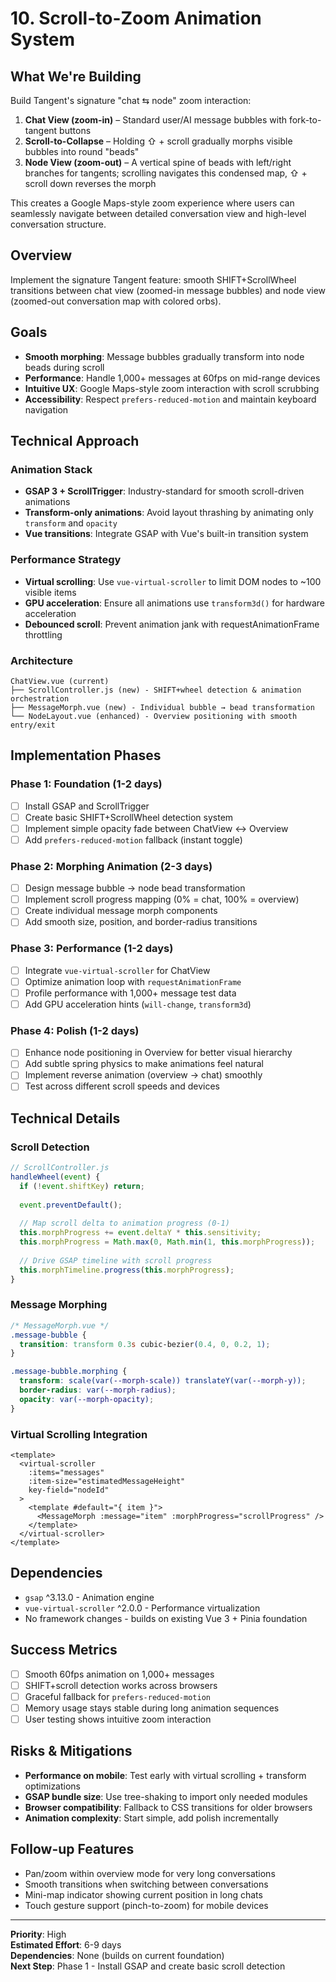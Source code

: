 # 10. Scroll-to-Zoom Animation System

## What We're Building
Build Tangent's signature "chat ⇆ node" zoom interaction:

1. **Chat View (zoom-in)** – Standard user/AI message bubbles with fork-to-tangent buttons
2. **Scroll-to-Collapse** – Holding ⇧ + scroll gradually morphs visible bubbles into round "beads"
3. **Node View (zoom-out)** – A vertical spine of beads with left/right branches for tangents; scrolling navigates this condensed map, ⇧ + scroll down reverses the morph

This creates a Google Maps-style zoom experience where users can seamlessly navigate between detailed conversation view and high-level conversation structure.

## Overview
Implement the signature Tangent feature: smooth SHIFT+ScrollWheel transitions between chat view (zoomed-in message bubbles) and node view (zoomed-out conversation map with colored orbs).

## Goals
- **Smooth morphing**: Message bubbles gradually transform into node beads during scroll
- **Performance**: Handle 1,000+ messages at 60fps on mid-range devices
- **Intuitive UX**: Google Maps-style zoom interaction with scroll scrubbing
- **Accessibility**: Respect `prefers-reduced-motion` and maintain keyboard navigation

## Technical Approach

### Animation Stack
- **GSAP 3 + ScrollTrigger**: Industry-standard for smooth scroll-driven animations
- **Transform-only animations**: Avoid layout thrashing by animating only `transform` and `opacity`
- **Vue transitions**: Integrate GSAP with Vue's built-in transition system

### Performance Strategy
- **Virtual scrolling**: Use `vue-virtual-scroller` to limit DOM nodes to ~100 visible items
- **GPU acceleration**: Ensure all animations use `transform3d()` for hardware acceleration  
- **Debounced scroll**: Prevent animation jank with requestAnimationFrame throttling

### Architecture
```
ChatView.vue (current)
├── ScrollController.js (new) - SHIFT+wheel detection & animation orchestration
├── MessageMorph.vue (new) - Individual bubble → bead transformation
└── NodeLayout.vue (enhanced) - Overview positioning with smooth entry/exit
```

## Implementation Phases

### Phase 1: Foundation (1-2 days)
- [ ] Install GSAP and ScrollTrigger
- [ ] Create basic SHIFT+ScrollWheel detection system
- [ ] Implement simple opacity fade between ChatView ↔ Overview
- [ ] Add `prefers-reduced-motion` fallback (instant toggle)

### Phase 2: Morphing Animation (2-3 days)  
- [ ] Design message bubble → node bead transformation
- [ ] Implement scroll progress mapping (0% = chat, 100% = overview)
- [ ] Create individual message morph components
- [ ] Add smooth size, position, and border-radius transitions

### Phase 3: Performance (1-2 days)
- [ ] Integrate `vue-virtual-scroller` for ChatView
- [ ] Optimize animation loop with `requestAnimationFrame`
- [ ] Profile performance with 1,000+ message test data
- [ ] Add GPU acceleration hints (`will-change`, `transform3d`)

### Phase 4: Polish (1-2 days)
- [ ] Enhance node positioning in Overview for better visual hierarchy
- [ ] Add subtle spring physics to make animations feel natural
- [ ] Implement reverse animation (overview → chat) smoothly
- [ ] Test across different scroll speeds and devices

## Technical Details

### Scroll Detection
```javascript
// ScrollController.js
handleWheel(event) {
  if (!event.shiftKey) return;
  
  event.preventDefault();
  
  // Map scroll delta to animation progress (0-1)
  this.morphProgress += event.deltaY * this.sensitivity;
  this.morphProgress = Math.max(0, Math.min(1, this.morphProgress));
  
  // Drive GSAP timeline with scroll progress
  this.morphTimeline.progress(this.morphProgress);
}
```

### Message Morphing
```css
/* MessageMorph.vue */
.message-bubble {
  transition: transform 0.3s cubic-bezier(0.4, 0, 0.2, 1);
}

.message-bubble.morphing {
  transform: scale(var(--morph-scale)) translateY(var(--morph-y));
  border-radius: var(--morph-radius);
  opacity: var(--morph-opacity);
}
```

### Virtual Scrolling Integration
```vue
<template>
  <virtual-scroller
    :items="messages"
    :item-size="estimatedMessageHeight"
    key-field="nodeId"
  >
    <template #default="{ item }">
      <MessageMorph :message="item" :morphProgress="scrollProgress" />
    </template>
  </virtual-scroller>
</template>
```

## Dependencies
- `gsap` ^3.13.0 - Animation engine
- `vue-virtual-scroller` ^2.0.0 - Performance virtualization
- No framework changes - builds on existing Vue 3 + Pinia foundation

## Success Metrics
- [ ] Smooth 60fps animation on 1,000+ messages
- [ ] SHIFT+scroll detection works across browsers
- [ ] Graceful fallback for `prefers-reduced-motion`
- [ ] Memory usage stays stable during long animation sequences
- [ ] User testing shows intuitive zoom interaction

## Risks & Mitigations
- **Performance on mobile**: Test early with virtual scrolling + transform optimizations
- **GSAP bundle size**: Use tree-shaking to import only needed modules
- **Browser compatibility**: Fallback to CSS transitions for older browsers
- **Animation complexity**: Start simple, add polish incrementally

## Follow-up Features
- Pan/zoom within overview mode for very long conversations
- Smooth transitions when switching between conversations  
- Mini-map indicator showing current position in long chats
- Touch gesture support (pinch-to-zoom) for mobile devices

---

**Priority**: High  
**Estimated Effort**: 6-9 days  
**Dependencies**: None (builds on current foundation)  
**Next Step**: Phase 1 - Install GSAP and create basic scroll detection